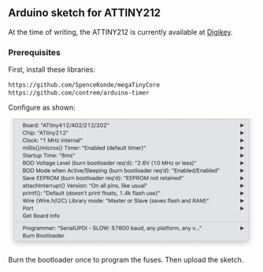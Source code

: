 ## Arduino sketch for ATTINY212

At the time of writing, the ATTINY212 is currently available at [Digikey](https://www.digikey.com/en/products/detail/microchip-technology/ATTINY212-SSN/9947536).

### Prerequisites

First, install these libraries:

```
https://github.com/SpenceKonde/megaTinyCore
https://github.com/contrem/arduino-timer
```

Configure as shown:

<img src="arduino_attiny_212_configuration.png" alt="configuration" width="624"/>

Burn the bootloader once to program the fuses. Then upload the sketch.
